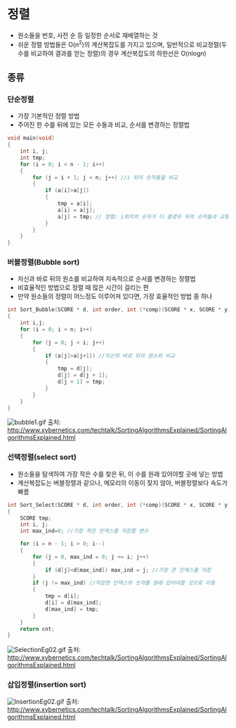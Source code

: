 # 정렬
- 원소들을 번호, 사전 순 등 일정한 순서로 재배열하는 것
- 쉬운 정렬 방법들은 O(n<sup>2</sup>)의 계산복잡도를 가지고 있으며, 일반적으로 비교정렬(두 수를 비교하여 결과를 얻는 정렬)의 경우 계산복잡도의 하한선은 O(nlogn)

## 종류
### 단순정렬
- 가장 기본적인 정렬 방법
- 주어진 한 수를 뒤에 있는 모든 수들과 비교, 순서를 변경하는 정렬법
```cpp
void main(void)
{
	int i, j;
	int tmp;
	for (i = 0; i < n - 1; i++) 
	{
		for (j = i + 1; j < n; j++) //i 뒤의 숫자들을 비교
		{
			if (a[i]>a[j])
			{
				tmp = a[i];
				a[i] = a[j];
				a[j] = tmp; // 정렬: i위치의 숫자가 더 클경우 뒤의 숫자들과 교환
			}
		}
	}
}
```

### 버블정렬(Bubble sort)
- 자신과 바로 뒤의 원소를 비교하여 지속적으로 순서를 변경하는 정렬법
- 비효율적인 방법으로 정렬 때 많은 시간이 걸리는 편
- 만약 원소들의 정렬이 어느정도 이루어져 있다면, 가장 효율적인 방법 중 하나

```cpp
int Sort_Bubble(SCORE * d, int order, int (*comp)(SCORE * x, SCORE * y))
{
	int i,j;
	for (i = 0; i < n; i++)
	{
		for (j = 0; j < i; j++)
		{
			if (a[j]>a[j+1]) //자신의 바로 뒤의 원소와 비교
			{
				tmp = d[j];
				d[j] = d[j + 1];
				d[j + 1] = tmp;
			}
		}
	}
}
```

![bubble1.gif](http://www.xybernetics.com/techtalk/SortingAlgorithmsExplained/images/bubble1.gif)
출처: http://www.xybernetics.com/techtalk/SortingAlgorithmsExplained/SortingAlgorithmsExplained.html

### 선택정렬(select sort)
- 원소들을 탐색하여 가장 작은 수를 찾은 뒤, 이 수를 원래 있어야할 곳에 넣는 방법
- 계산복잡도는 버블정렬과 같으나, 메모리의 이동이 잦지 않아, 버블정렬보다 속도가 빠름

```cpp
int Sort_Select(SCORE * d, int order, int (*comp)(SCORE * x, SCORE * y))
{
	SCORE tmp;
	int i, j;
	int max_ind=0; //가장 작은 인덱스를 저장할 변수

	for (i = n - 1; i > 0; i--)
	{
		for (j = 0, max_ind = 0; j <= i; j++)
		{
			if (d[j]<d[max_ind]) max_ind = j; //가장 큰 인덱스를 저장
		}
		if (j != max_ind) //저장한 인덱스의 숫자를 원래 있어야할 곳으로 이동
		{
			tmp = d[i];
			d[i] = d[max_ind];
			d[max_ind] = tmp;
		}
	}
	return cnt;
}
```
![SelectionEg02.gif](http://www.xybernetics.com/techtalk/SortingAlgorithmsExplained/images/SelectionEg02.gif)
출처: http://www.xybernetics.com/techtalk/SortingAlgorithmsExplained/SortingAlgorithmsExplained.html

### 삽입정렬(insertion sort)

![InsertionEg02.gif](http://www.xybernetics.com/techtalk/SortingAlgorithmsExplained/images/InsertionEg02.gif)
출처: http://www.xybernetics.com/techtalk/SortingAlgorithmsExplained/SortingAlgorithmsExplained.html